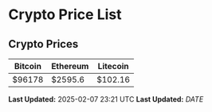 # Crypto Price List

## Crypto Prices
| Bitcoin | Ethereum | Litecoin |
| ------- | -------- | -------- |
| $96178 | $2595.6 | $102.16 |
**Last Updated:** 2025-02-07 23:21 UTC
**Last Updated:** $DATE$
